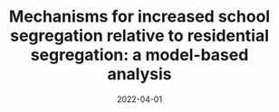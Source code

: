 ---
title: "Mechanisms for increased school segregation relative to residential segregation: a model-based analysis"
collection: publications
permalink: /publication/mechanisms-school-residential
excerpt: 'Excess school segregation is a phenomena observed across many countries and one common explanation from the
literature is the hypothesis that parents might want to live in a diverse neighbourhood, but when it comes to their
children, they are less tolerant with respect to school compositions. This study uses an agent-based model where
households face residential decisions depending on neighbourhood compositions and make school choices based
on distance and school compositions. Results indicate that increased school segregation relative to residential
segregation can be observed in large parts of the parameter space, even when the tolerance for households
belonging to the other group is equal for neighbourhood and school compositions. Our results demonstrate that
asymmetric preferences are not a requirement for excess school segregation and show that residential segregation
combined with distance preferences play a key role in this increase.'
date: 2022-04-01
venue: 'Computers, Environment and Urban Systems'
paperurl: 'https://doi.org/10.1016/j.compenvurbsys.2022.101772'
citation: #'Dignum, E., Athieniti, E., Boterman, W., Flache, A., & Lees, M. (2022). Mechanisms for increased school segregation relative to residential segregation: A model-based analysis. Computers, Environment and Urban Systems, 93, 101772.'
---
